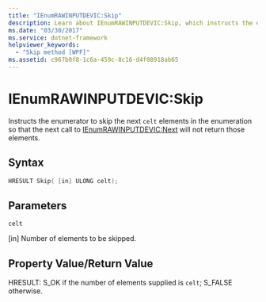 ```yaml
---
title: "IEnumRAWINPUTDEVIC:Skip"
description: Learn about IEnumRAWINPUTDEVIC:Skip, which instructs the enumerator to skip the next celt elements in the enumeration.
ms.date: "03/30/2017"
ms.service: dotnet-framework
helpviewer_keywords: 
  - "Skip method [WPF]"
ms.assetid: c967b0f8-1c6a-459c-8c16-d4f08918ab65
---
```

# IEnumRAWINPUTDEVIC:Skip

Instructs the enumerator to skip the next `celt` elements in the enumeration so that the next call to [IEnumRAWINPUTDEVIC:Next](ienumrawinputdevic-next.md) will not return those elements.  
  
## Syntax  
  
```cpp  
HRESULT Skip( [in] ULONG celt);  
```  
  
## Parameters  

`celt`  
  
[in] Number of elements to be skipped.  
  
## Property Value/Return Value  

HRESULT: S_OK if the number of elements supplied is `celt`; S_FALSE otherwise.
